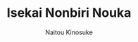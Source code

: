 --- 
slug: "isekai-nonbiri-nouka"
title: "Isekai Nonbiri Nouka"
publishdate: "2018-12-18"
src: "https://365manga.net/manga/isekai-nonbiri-nouka"
author: "Naitou Kinosuke"
image: "https://data.365manga.net/images/thumbnails/32739-isekai-nonbiri-nouka.jpg"
tags: ["Adventure","Fantasy","Harem","Reverse harem","Romance","Shounen","Shounen ai","Slice of life"]
chapters: ["Chapter 51: Fall Harvest"," Mountain Elves"," And Earthenware Pt 1 ","Chapter 50 ","Chapter 49: Yuuri's Remorese ","Chapter 48: The Girls Who Want To Move In. ","Chapter 47: Fraurem's Smile ","Chapter 46: Transportation ","Chapter 45: Hakuren ","Chapter 44: Dragon Family (2) ","Chapter 43 ","Chapter 42: Entertainment Culture And Lamia Pt. 2 ","Chapter 41: Entertainment Culture And Lamia Pt. 1 ","Chapter 40: Trouble Dragon Pt.4 ","Chapter 39: Trouble Dragon Pt.3 ","Chapter 38 ","Chapter 37: Trouble Dragon Pt.1 ","Chapter 36 ","Chapter 35 ","Chapter 34: Negotiation? ","Chapter 33 ","Chapter 32 ","Chapter 31 ","Chapter 30 ","Chapter 29 ","Chapter 28: A Distrubance In The Forest ","Chapter 27 ","Chapter 26 ","Chapter 25 ","Chapter 24 ","Chapter 23: Dragon Visitor ","Chapter 22 ","Chapter 21 ","Chapter 20 ","Chapter 19 ","Chapter 18: Lhtranslation ","Chapter 17: The Spring The Wyven Came (1) ","Chapter 16: My Home ","Chapter 15: New Resident"," New Water System"," And New Bathhouse ","Chapter 14 ","Chapter 13 ","Chapter 12 ","Chapter 11 ","Chapter 10 ","Chapter 9 ","Chapter 8 ","Chapter 7 ","Chapter 6 ","Chapter 5 ","Chapter 4 ","Chapter 3 ","Chapter 2 ","Chapter 1"]
chapterlinks: ["https://365manga.net/isekai-nonbiri-nouka/chapter-51.html","https://365manga.net/isekai-nonbiri-nouka/chapter-50.html","https://365manga.net/isekai-nonbiri-nouka/chapter-49.html","https://365manga.net/isekai-nonbiri-nouka/chapter-48.html","https://365manga.net/isekai-nonbiri-nouka/chapter-47.html","https://365manga.net/isekai-nonbiri-nouka/chapter-46.html","https://365manga.net/isekai-nonbiri-nouka/chapter-45.html","https://365manga.net/isekai-nonbiri-nouka/chapter-44.html","https://365manga.net/isekai-nonbiri-nouka/chapter-43.html","https://365manga.net/isekai-nonbiri-nouka/chapter-42.html","https://365manga.net/isekai-nonbiri-nouka/chapter-41.html","https://365manga.net/isekai-nonbiri-nouka/chapter-40.html","https://365manga.net/isekai-nonbiri-nouka/chapter-39.html","https://365manga.net/isekai-nonbiri-nouka/chapter-38.html","https://365manga.net/isekai-nonbiri-nouka/chapter-37.html","https://365manga.net/isekai-nonbiri-nouka/chapter-36.html","https://365manga.net/isekai-nonbiri-nouka/chapter-35.html","https://365manga.net/isekai-nonbiri-nouka/chapter-34.html","https://365manga.net/isekai-nonbiri-nouka/chapter-33.html","https://365manga.net/isekai-nonbiri-nouka/chapter-32.html","https://365manga.net/isekai-nonbiri-nouka/chapter-31.html","https://365manga.net/isekai-nonbiri-nouka/chapter-30.html","https://365manga.net/isekai-nonbiri-nouka/chapter-29.html","https://365manga.net/isekai-nonbiri-nouka/chapter-28.html","https://365manga.net/isekai-nonbiri-nouka/chapter-27.html","https://365manga.net/isekai-nonbiri-nouka/chapter-26.html","https://365manga.net/isekai-nonbiri-nouka/chapter-25.html","https://365manga.net/isekai-nonbiri-nouka/chapter-24.html","https://365manga.net/isekai-nonbiri-nouka/chapter-23.html","https://365manga.net/isekai-nonbiri-nouka/chapter-22.html","https://365manga.net/isekai-nonbiri-nouka/chapter-21.html","https://365manga.net/isekai-nonbiri-nouka/chapter-20.html","https://365manga.net/isekai-nonbiri-nouka/chapter-19.html","https://365manga.net/isekai-nonbiri-nouka/chapter-18.html","https://365manga.net/isekai-nonbiri-nouka/chapter-17.html","https://365manga.net/isekai-nonbiri-nouka/chapter-16.html","https://365manga.net/isekai-nonbiri-nouka/chapter-15.html","https://365manga.net/isekai-nonbiri-nouka/chapter-14.html","https://365manga.net/isekai-nonbiri-nouka/chapter-13.html","https://365manga.net/isekai-nonbiri-nouka/chapter-12.html","https://365manga.net/isekai-nonbiri-nouka/chapter-11.html","https://365manga.net/isekai-nonbiri-nouka/chapter-10.html","https://365manga.net/isekai-nonbiri-nouka/chapter-9.html","https://365manga.net/isekai-nonbiri-nouka/chapter-8.html","https://365manga.net/isekai-nonbiri-nouka/chapter-7.html","https://365manga.net/isekai-nonbiri-nouka/chapter-6.html","https://365manga.net/isekai-nonbiri-nouka/chapter-5.html","https://365manga.net/isekai-nonbiri-nouka/chapter-4.html","https://365manga.net/isekai-nonbiri-nouka/chapter-3.html","https://365manga.net/isekai-nonbiri-nouka/chapter-2.html","https://365manga.net/isekai-nonbiri-nouka/chapter-1.html"]
description: "You know the deal by now. Middle-aged office worker gets sick and dies. He meets God, who tells him that he can be reincarnated in a new world. Our main character accepts, and decides to become a farmer. Welcome to farming in an alternate world."
---
